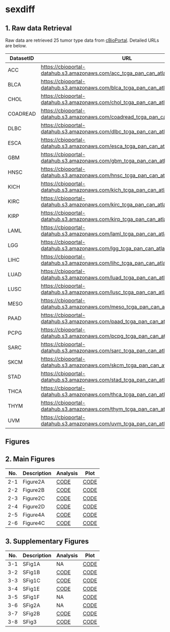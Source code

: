 # sexdiff

## 1. Raw data Retrieval
Raw data are retrieved 25 tumor type data from [cBioPortal](https://www.cbioportal.org/).
Detailed URLs are below.


|DatasetID|URL|
|------|---|
|ACC|https://cbioportal-datahub.s3.amazonaws.com/acc_tcga_pan_can_atlas_2018.tar.gz|
|BLCA|https://cbioportal-datahub.s3.amazonaws.com/blca_tcga_pan_can_atlas_2018.tar.gz|
|CHOL|https://cbioportal-datahub.s3.amazonaws.com/chol_tcga_pan_can_atlas_2018.tar.gz|
|COADREAD|https://cbioportal-datahub.s3.amazonaws.com/coadread_tcga_pan_can_atlas_2018.tar.gz|
|DLBC|https://cbioportal-datahub.s3.amazonaws.com/dlbc_tcga_pan_can_atlas_2018.tar.gz|
|ESCA|https://cbioportal-datahub.s3.amazonaws.com/esca_tcga_pan_can_atlas_2018.tar.gz|
|GBM|https://cbioportal-datahub.s3.amazonaws.com/gbm_tcga_pan_can_atlas_2018.tar.gz|
|HNSC|https://cbioportal-datahub.s3.amazonaws.com/hnsc_tcga_pan_can_atlas_2018.tar.gz|
|KICH|https://cbioportal-datahub.s3.amazonaws.com/kich_tcga_pan_can_atlas_2018.tar.gz|
|KIRC|https://cbioportal-datahub.s3.amazonaws.com/kirc_tcga_pan_can_atlas_2018.tar.gz|
|KIRP|https://cbioportal-datahub.s3.amazonaws.com/kirp_tcga_pan_can_atlas_2018.tar.gz|
|LAML|https://cbioportal-datahub.s3.amazonaws.com/laml_tcga_pan_can_atlas_2018.tar.gz|
|LGG|https://cbioportal-datahub.s3.amazonaws.com/lgg_tcga_pan_can_atlas_2018.tar.gz|
|LIHC|https://cbioportal-datahub.s3.amazonaws.com/lihc_tcga_pan_can_atlas_2018.tar.gz|
|LUAD|https://cbioportal-datahub.s3.amazonaws.com/luad_tcga_pan_can_atlas_2018.tar.gz|
|LUSC|https://cbioportal-datahub.s3.amazonaws.com/lusc_tcga_pan_can_atlas_2018.tar.gz|
|MESO|https://cbioportal-datahub.s3.amazonaws.com/meso_tcga_pan_can_atlas_2018.tar.gz|
|PAAD|https://cbioportal-datahub.s3.amazonaws.com/paad_tcga_pan_can_atlas_2018.tar.gz|
|PCPG|https://cbioportal-datahub.s3.amazonaws.com/pcpg_tcga_pan_can_atlas_2018.tar.gz|
|SARC|https://cbioportal-datahub.s3.amazonaws.com/sarc_tcga_pan_can_atlas_2018.tar.gz|
|SKCM|https://cbioportal-datahub.s3.amazonaws.com/skcm_tcga_pan_can_atlas_2018.tar.gz|
|STAD|https://cbioportal-datahub.s3.amazonaws.com/stad_tcga_pan_can_atlas_2018.tar.gz|
|THCA|https://cbioportal-datahub.s3.amazonaws.com/thca_tcga_pan_can_atlas_2018.tar.gz|
|THYM|https://cbioportal-datahub.s3.amazonaws.com/thym_tcga_pan_can_atlas_2018.tar.gz|
|UVM|https://cbioportal-datahub.s3.amazonaws.com/uvm_tcga_pan_can_atlas_2018.tar.gz|



## Figures
## 2. Main Figures

|No.|Description|Analysis|Plot|
|------|---|---|---|
|2-1|Figure2A|[CODE](https://github.com/prosium/sexdiff/blob/main/Figure/Figure_2A_Analysis.R)|[CODE](https://github.com/prosium/sexdiff/blob/main/Figure/Figure_2A_Plot.R)|
|2-2|Figure2B|[CODE](https://github.com/prosium/sexdiff/blob/main/Figure/Figure_2A_Analysis.R)|[CODE](https://github.com/prosium/sexdiff/blob/main/Figure/Figure_2B.R)
|2-3|Figure2C|[CODE](https://github.com/prosium/sexdiff/blob/main/Figure/Figure_2C_Analysis.py)|[CODE](https://github.com/prosium/sexdiff/blob/main/Figure/Figure_2C_Plot.R)
|2-4|Figure2D|[CODE](https://github.com/prosium/sexdiff/blob/main/Figure/Figure_2D_Analysis.R)|[CODE](https://github.com/prosium/sexdiff/blob/main/Figure/Figure_2D_Plot.web)
|2-5|Figure4A|[CODE](https://github.com/prosium/sexdiff/blob/main/Figure/Figure_4A.py)|[CODE](https://github.com/prosium/sexdiff/blob/main/Figure/Figure_4A.py)
|2-6|Figure4C|[CODE](https://github.com/prosium/sexdiff/blob/main/Figure/Figure_4C.R)|[CODE](https://github.com/prosium/sexdiff/blob/main/Figure/Figure_4C_Plot.R)


## 3. Supplementary Figures


|No.|Description|Analysis|Plot|
|------|---|---|---|
|3-1|SFig1A|NA|[CODE](https://github.com/prosium/sexdiff/blob/main/Figure/Figure_S1A.R)
|3-2|SFig1B|[CODE](https://github.com/prosium/sexdiff/blob/main/Figure/Figure_S1B_Analysis.py)|[CODE](https://github.com/prosium/sexdiff/blob/main/Figure/Figure_S1B_Plot.R)
|3-3|SFig1C|[CODE](https://github.com/prosium/sexdiff/blob/main/Figure/Figure_S1C_Analysis.py)|[CODE](https://github.com/prosium/sexdiff/blob/main/Figure/Figure_S1C_Plot.R)
|3-4|SFig1E|[CODE](https://github.com/prosium/sexdiff/blob/main/Figure/Figure_S1E_Analysis.py)|[CODE](https://github.com/prosium/sexdiff/blob/main/Figure/Figure_S1E_Plot.R)
|3-5|SFig1F|NA|[CODE](https://github.com/prosium/sexdiff/blob/main/Figure/Figure_S1F_Plot.R)
|3-6|SFig2A|NA|[CODE](https://github.com/prosium/sexdiff/blob/main/Figure/Figure_S2A_Plot.R)
|3-7|SFig2B|[CODE](https://github.com/prosium/sexdiff/blob/main/Figure/Figure_S2B.R)|[CODE](https://github.com/prosium/sexdiff/blob/main/Figure/Figure_S2B.R)
|3-8|SFig3|[CODE](https://github.com/prosium/sexdiff/blob/main/Figure/Figure_S3_Analysis.py)|[CODE](https://github.com/prosium/sexdiff/blob/main/Figure/Figure_S3_Plot.R)
